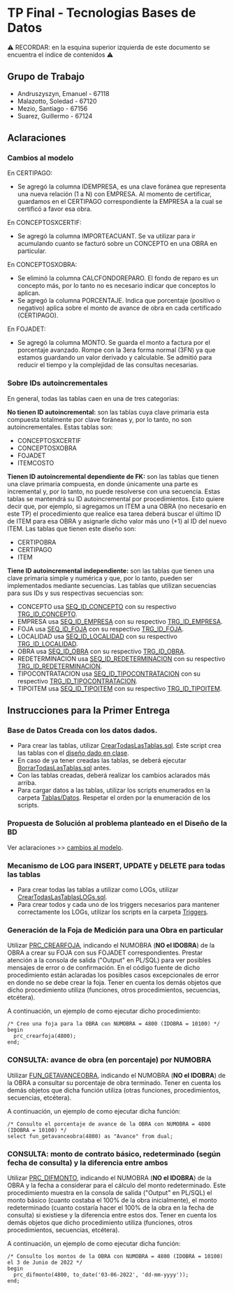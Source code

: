 # TP Final - Tecnologias Bases de Datos

⚠ RECORDAR: en la esquina superior izquierda de este documento se encuentra el índice de contenidos ⚠

## Grupo de Trabajo
- Andruszyszyn, Emanuel - 67118
- Malazotto, Soledad - 67120
- Mezio, Santiago - 67156
- Suarez, Guillermo - 67124
## Aclaraciones
### Cambios al modelo
En CERTIPAGO:
- Se agregó la columna IDEMPRESA, es una clave foránea que representa una nueva relación (1 a N) con EMPRESA. Al momento de certificar, guardamos en el CERTIPAGO correspondiente la EMPRESA a la cual se certificó a favor esa obra.

En CONCEPTOSXCERTIF:
- Se agregó la columna IMPORTEACUANT. Se va utilizar para ir acumulando cuanto se facturó sobre un CONCEPTO en una OBRA en particular.

En CONCEPTOSXOBRA:
- Se eliminó la columna CALCFONDOREPARO. El fondo de reparo es un concepto más, por lo tanto no es necesario indicar que conceptos lo aplican.
- Se agregó la columna PORCENTAJE. Indica que porcentaje (positivo o negativo) aplica sobre el monto de avance de obra en cada certificado (CERTIPAGO).

En FOJADET:
- Se agregó la columna MONTO. Se guarda el monto a factura por el porcentaje avanzado. Rompe con la 3era forma normal (3FN) ya que estamos guardando un valor derivado y calculable. Se admitió para reducir el tiempo y la complejidad de las consultas necesarias.

### Sobre IDs autoincrementales
En general, todas las tablas caen en una de tres categorías:

**No tienen ID autoincremental:** son las tablas cuya clave primaria esta compuesta totalmente por clave foráneas y, por lo tanto, no son autoincrementales. Estas tablas son:
- CONCEPTOSXCERTIF
- CONCEPTOSXOBRA
- FOJADET
- ITEMCOSTO 

**Tienen ID autoincremental dependiente de FK:** son las tablas que tienen una clave primaria compuesta, en donde únicamente una parte es incremental y, por lo tanto, no puede resolverse con una secuencia. Estas tablas se mantendrá su ID autoincremental por procedimientos. Esto quiere decir que, por ejemplo, si agregamos un ITEM a una OBRA (no necesario en este TP) el procedimiento que realice esa tarea deberá buscar el último ID de ITEM para esa OBRA y asignarle dicho valor más uno (+1) al ID del nuevo ITEM. Las tablas que tienen este diseño son:
- CERTIPOBRA
- CERTIPAGO
- ITEM

**Tiene ID autoincremental independiente:** son las tablas que tienen una clave primaria simple y numérica y que, por lo tanto, pueden ser implementados mediante secuencias. Las tablas que utilizan secuencias para sus IDs y sus respectivas secuencias son:
- CONCEPTO usa [SEQ_ID_CONCEPTO](https://github.com/guillermo-suarez/TP_Tecnologias_Bases_de_Datos/blob/main/Secuencias/SEQ_ID_CONCEPTO) con su respectivo [TRG_ID_CONCEPTO](https://github.com/guillermo-suarez/TP_Tecnologias_Bases_de_Datos/blob/main/Triggers/TRG_ID_CONCEPTO).
- EMPRESA usa [SEQ_ID_EMPRESA](https://github.com/guillermo-suarez/TP_Tecnologias_Bases_de_Datos/blob/main/Secuencias/SEQ_ID_EMPRESA) con su respectivo [TRG_ID_EMPRESA](https://github.com/guillermo-suarez/TP_Tecnologias_Bases_de_Datos/blob/main/Triggers/TRG_ID_EMPRESA).
- FOJA usa [SEQ_ID_FOJA](https://github.com/guillermo-suarez/TP_Tecnologias_Bases_de_Datos/blob/main/Secuencias/SEQ_ID_FOJA.sql) con su respectivo [TRG_ID_FOJA](https://github.com/guillermo-suarez/TP_Tecnologias_Bases_de_Datos/blob/main/Triggers/TRG_ID_FOJA.sql).
- LOCALIDAD usa [SEQ_ID_LOCALIDAD](https://github.com/guillermo-suarez/TP_Tecnologias_Bases_de_Datos/blob/main/Secuencias/SEQ_ID_LOCALIDAD.sql) con su respectivo [TRG_ID_LOCALIDAD](https://github.com/guillermo-suarez/TP_Tecnologias_Bases_de_Datos/blob/main/Triggers/TRG_ID_LOCALIDAD.sql).
- OBRA usa [SEQ_ID_OBRA](https://github.com/guillermo-suarez/TP_Tecnologias_Bases_de_Datos/blob/main/Secuencias/SEQ_ID_OBRA) con su respectivo [TRG_ID_OBRA](https://github.com/guillermo-suarez/TP_Tecnologias_Bases_de_Datos/blob/main/Triggers/TRG_ID_OBRA).
- REDETERMINACION usa [SEQ_ID_REDETERMINACION](https://github.com/guillermo-suarez/TP_Tecnologias_Bases_de_Datos/blob/main/Secuencias/SEQ_ID_REDETERMINACION.sql) con su respectivo [TRG_ID_REDETERMINACION](https://github.com/guillermo-suarez/TP_Tecnologias_Bases_de_Datos/blob/main/Triggers/TRG_ID_REDETERMINACION.sql).
- TIPOCONTRATACION usa [SEQ_ID_TIPOCONTRATACION](https://github.com/guillermo-suarez/TP_Tecnologias_Bases_de_Datos/blob/main/Secuencias/SEQ_ID_TIPOCONTRATACION.sql) con su respectivo [TRG_ID_TIPOCONTRATACION](https://github.com/guillermo-suarez/TP_Tecnologias_Bases_de_Datos/blob/main/Triggers/TRG_ID_TIPOCONTRATACION.sql).
- TIPOITEM usa [SEQ_ID_TIPOITEM](https://github.com/guillermo-suarez/TP_Tecnologias_Bases_de_Datos/blob/main/Secuencias/SEQ_ID_TIPOITEM.sql) con su respectivo [TRG_ID_TIPOITEM](https://github.com/guillermo-suarez/TP_Tecnologias_Bases_de_Datos/blob/main/Triggers/TRG_ID_TIPOITEM.sql).

## Instrucciones para la Primer Entrega
### Base de Datos Creada con los datos dados.
- Para crear las tablas, utilizar [CrearTodasLasTablas.sql](https://github.com/guillermo-suarez/TP_Tecnologias_Bases_de_Datos/blob/main/Tablas/Datos/CrearTodasLasTablas.sql). Este script crea las tablas con el [diseño dado en clase](https://campusvirtual.ugd.edu.ar/moodle/mod/resource/view.php?id=101225).
- En caso de ya tener creadas las tablas, se deberá ejecutar [BorrarTodasLasTablas.sql](https://github.com/guillermo-suarez/TP_Tecnologias_Bases_de_Datos/blob/main/Tablas/Datos/BorrarTodasLasTablas.sql) antes.
- Con las tablas creadas, deberá realizar los cambios aclarados más arriba.
- Para cargar datos a las tablas, utilizar los scripts enumerados en la carpeta [Tablas/Datos](https://github.com/guillermo-suarez/TP_Tecnologias_Bases_de_Datos/tree/main/Tablas/Datos). Respetar el orden por la enumeración de los scripts.

### Propuesta de Solución al problema planteado en el Diseño de la BD
Ver aclaraciones >> [cambios al modelo](https://github.com/guillermo-suarez/TP_Tecnologias_Bases_de_Datos#cambios-al-modelo).

### Mecanismo de LOG para INSERT, UPDATE y DELETE para todas las tablas
- Para crear todas las tablas a utilizar como LOGs, utilizar [CrearTodasLasTablasLOGs.sql](https://github.com/guillermo-suarez/TP_Tecnologias_Bases_de_Datos/blob/main/Tablas/LOGs/CrearTodasLasTablasLOGs.sql).
- Para crear todos y cada uno de los triggers necesarios para mantener correctamente los LOGs, utilizar los scripts en la carpeta [Triggers](https://github.com/guillermo-suarez/TP_Tecnologias_Bases_de_Datos/tree/main/Triggers).

### Generación de la Foja de Medición para una Obra en particular
Utilizar [PRC_CREARFOJA](https://github.com/guillermo-suarez/TP_Tecnologias_Bases_de_Datos/blob/main/Procedimientos/PRC_CREARFOJA.prc), indicando el NUMOBRA (**NO el IDOBRA**) de la OBRA a crear su FOJA con sus FOJADET correspondientes. Prestar atención a la consola de salida ("Output" en PL/SQL) para ver posibles mensajes de error o de confirmación. En el código fuente de dicho procedimiento están aclaradas los posibles casos excepcionales de error en donde no se debe crear la foja. Tener en cuenta los demás objetos que dicho procedimiento utiliza (funciones, otros procedimientos, secuencias, etcétera).

A continuación, un ejemplo de como ejecutar dicho procedimiento:

```
/* Creo una foja para la OBRA con NUMOBRA = 4800 (IDOBRA = 10100) */
begin
  prc_crearfoja(4800);
end;
```

### CONSULTA: avance de obra (en porcentaje) por NUMOBRA
Utilizar [FUN_GETAVANCEOBRA](https://github.com/guillermo-suarez/TP_Tecnologias_Bases_de_Datos/blob/main/Funciones/FUN_GETAVANCEOBRA.fnc), indicando el NUMOBRA (**NO el IDOBRA**) de la OBRA a consultar su porcentaje de obra terminado. Tener en cuenta los demás objetos que dicha función utiliza (otras funciones, procedimientos, secuencias, etcétera).

A continuación, un ejemplo de como ejecutar dicha función:

```
/* Consulto el porcentaje de avance de la OBRA con NUMOBRA = 4800 (IDOBRA = 10100) */
select fun_getavanceobra(4800) as "Avance" from dual;
```

### CONSULTA: monto de contrato básico, redeterminado (según fecha de consulta) y la diferencia entre ambos
Utilizar [PRC_DIFMONTO](https://github.com/guillermo-suarez/TP_Tecnologias_Bases_de_Datos/blob/main/Procedimientos/PRC_DIFMONTO), indicando el NUMOBRA (**NO el IDOBRA**) de la OBRA y la fecha a considerar para el cálculo del monto redeterminado. Este procedimiento muestra en la consola de salida ("Output" en PL/SQL) el monto básico (cuanto costaba el 100% de la obra inicialmente), el monto redeterminado (cuanto costaría hacer el 100% de la obra en la fecha de consulta) si existiese y la diferencia entre estos dos. Tener en cuenta los demás objetos que dicho procedimiento utiliza (funciones, otros procedimientos, secuencias, etcétera).

A continuación, un ejemplo de como ejecutar dicha función:

```
/* Consulto los montos de la OBRA con NUMOBRA = 4800 (IDOBRA = 10100) el 3 de Junio de 2022 */
begin
  prc_difmonto(4800, to_date('03-06-2022', 'dd-mm-yyyy'));
end;
```
